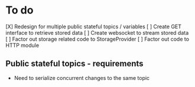 # To do

[X] Redesign for multiple public stateful topics / variables
[ ] Create GET interface to retrieve stored data
[ ] Create websocket to stream stored data
[ ] Factor out storage related code to StorageProvider
[ ] Factor out code to HTTP module

## Public stateful topics - requirements
- Need to serialize concurrent changes to the same topic